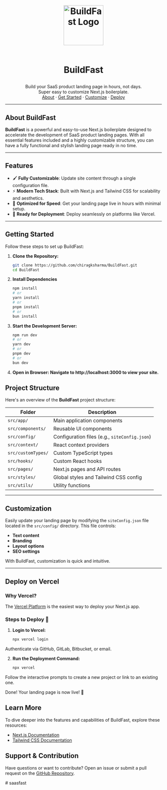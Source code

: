 <!-- LOGO -->
<h1 align="center">
  <img src="https://github.com/user-attachments/assets/6df40de7-0d91-453b-b783-b355bc47a8c9" alt="BuildFast Logo" width="128">

  <br>BuildFast
</h1>

<p align="center">
  Build your SaaS product landing page in hours, not days. 
  <br>Super easy to customize Next.js boilerplate.
  <br />
  <a href="#about-buildfast">About</a>
  ·
  <a href="#getting-started">Get Started</a>
  ·
  <a href="#customization">Customize</a>
  ·
  <a href="#deploy-on-vercel">Deploy</a>
</p>

---

## About BuildFast

**BuildFast** is a powerful and easy-to-use Next.js boilerplate designed to accelerate the development of SaaS product landing pages. With all essential features included and a highly customizable structure, you can have a fully functional and stylish landing page ready in no time.

---

## Features

- 🖌️ **Fully Customizable**: Update site content through a single configuration file.
- ⚡ **Modern Tech Stack**: Built with Next.js and Tailwind CSS for scalability and aesthetics.
- 🚀 **Optimized for Speed**: Get your landing page live in hours with minimal setup.
- 💾 **Ready for Deployment**: Deploy seamlessly on platforms like Vercel.

---

## Getting Started

Follow these steps to set up BuildFast:

1. **Clone the Repository:**
   ```bash
   git clone https://github.com/chiragksharma/BuildFast.git
   cd BuildFast
   ```
2. **Install Dependencies**
   ```bash
   npm install
   # or
   yarn install
   # or
   pnpm install
   # or
   bun install
   ```
3. **Start the Development Server:**
   ```bash
   npm run dev
   # or
   yarn dev
   # or
   pnpm dev
   # or
   bun dev

   ```
4. **Open in Browser: Navigate to http://localhost:3000 to view your site.**

## Project Structure

Here's an overview of the **BuildFast** project structure:

| Folder            | Description                                   |
|--------------------|-----------------------------------------------|
| `src/app/`        | Main application components                  |
| `src/components/` | Reusable UI components                       |
| `src/config/`     | Configuration files (e.g., `siteConfig.json`)|
| `src/context/`    | React context providers                      |
| `src/customTypes/`| Custom TypeScript types                      |
| `src/hooks/`      | Custom React hooks                           |
| `src/pages/`      | Next.js pages and API routes                 |
| `src/styles/`     | Global styles and Tailwind CSS config        |
| `src/utils/`      | Utility functions                            |

---

## Customization

Easily update your landing page by modifying the `siteConfig.json` file located in the `src/config/` directory. This file controls:

- **Text content**
- **Branding**
- **Layout options**
- **SEO settings**

With BuildFast, customization is quick and intuitive.

---

## Deploy on Vercel

### Why Vercel?
The [Vercel Platform](https://vercel.com/) is the easiest way to deploy your Next.js app.

### Steps to Deploy 🚀

1. **Login to Vercel:**
   ```bash
   npx vercel login
   ```
Authenticate via GitHub, GitLab, Bitbucket, or email.

2. **Run the Deployment Command:**
   ```bash
   npx vercel
   ```

Follow the interactive prompts to create a new project or link to an existing one.

Done!
Your landing page is now live! 🎉

## Learn More

To dive deeper into the features and capabilities of BuildFast, explore these resources:

- [Next.js Documentation](https://nextjs.org/docs)
- [Tailwind CSS Documentation](https://tailwindcss.com/docs)

## Support & Contribution

Have questions or want to contribute? Open an issue or submit a pull request on the [GitHub Repository](https://github.com/chiragksharma/BuildFast).


#   s a a s f a s t  
 